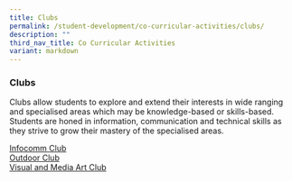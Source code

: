```yaml
---
title: Clubs
permalink: /student-development/co-curricular-activities/clubs/
description: ""
third_nav_title: Co Curricular Activities
variant: markdown
---
```

### Clubs
Clubs allow students to explore and extend their interests in wide ranging and specialised areas which may be knowledge-based or skills-based. Students are honed in information, communication and technical skills as they strive to grow their mastery of the specialised areas.&nbsp;

<a target="_blank" href="https://sites.google.com/moe.edu.sg/vps-ccas/clubs/infocomm-club">Infocomm Club</a><br>
<a target="_blank" href="https://sites.google.com/moe.edu.sg/vps-ccas/clubs/outdoor-club">Outdoor Club</a><br>
<a target="_blank" href="https://sites.google.com/moe.edu.sg/vps-ccas/clubs/visual-media-art-club">Visual and Media Art Club</a>